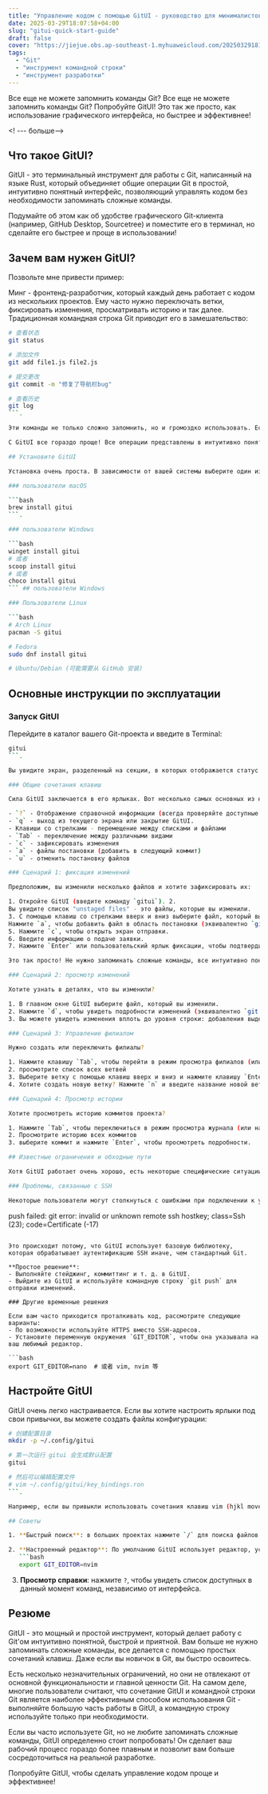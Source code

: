 ```yaml
---
title: "Управление кодом с помощью GitUI - руководство для минималистов по Git"
date: 2025-03-29T18:07:58+04:00
slug: "gitui-quick-start-guide"
draft: false
cover: "https://jiejue.obs.ap-southeast-1.myhuaweicloud.com/20250329181902877.webp"
tags:
  - "Git"
  - "инструмент командной строки"
  - "инструмент разработки"
---
```


Все еще не можете запомнить команды Git? Все еще не можете запомнить команды Git? Попробуйте GitUI! Это так же просто, как использование графического интерфейса, но быстрее и эффективнее!

<! --- больше-->

## Что такое GitUI?

GitUI - это терминальный инструмент для работы с Git, написанный на языке Rust, который объединяет общие операции Git в простой, интуитивно понятный интерфейс, позволяющий управлять кодом без необходимости запоминать сложные команды.

Подумайте об этом как об удобстве графического Git-клиента (например, GitHub Desktop, Sourcetree) и поместите его в терминал, но сделайте его быстрее и проще в использовании!

## Зачем вам нужен GitUI?

Позвольте мне привести пример:

Минг - фронтенд-разработчик, который каждый день работает с кодом из нескольких проектов. Ему часто нужно переключать ветки, фиксировать изменения, просматривать историю и так далее. Традиционная командная строка Git приводит его в замешательство:

```bash
# 查看状态
git status

# 添加文件
git add file1.js file2.js

# 提交更改
git commit -m "修复了导航栏bug"

# 查看历史
git log
```.

Эти команды не только сложно запомнить, но и громоздко использовать. Если вы хотите зафиксировать всего несколько строк кода или просмотреть детали изменения, команды становятся еще сложнее.

С GitUI все гораздо проще! Все операции представлены в интуитивно понятном интерфейсе и выполняются несколькими нажатиями клавиш.

## Установите GitUI

Установка очень проста. В зависимости от вашей системы выберите один из следующих способов:

### пользователи macOS

```bash
brew install gitui
```.

### пользователи Windows

```bash
winget install gitui
# 或者
scoop install gitui
# 或者
choco install gitui
``` ## пользователи Windows

### Пользователи Linux

```bash
# Arch Linux
pacman -S gitui

# Fedora
sudo dnf install gitui

# Ubuntu/Debian (可能需要从 GitHub 安装)
```

## Основные инструкции по эксплуатации

### Запуск GitUI

Перейдите в каталог вашего Git-проекта и введите в Terminal:

```bash
gitui
```.

Вы увидите экран, разделенный на секции, в которых отображается статус файла, информация о ветке и многое другое.

### Общие сочетания клавиш

Сила GitUI заключается в его ярлыках. Вот несколько самых основных из них:

- `?` - Отображение справочной информации (всегда проверяйте доступные команды).
- `q` - выход из текущего экрана или закрытие GitUI.
- Клавиши со стрелками - перемещение между списками и файлами
- `Tab` - переключение между различными видами
- `c` - зафиксировать изменения
- `a` - файлы постановки (добавить в следующий коммит)
- `u` - отменить постановку файлов

### Сценарий 1: фиксация изменений

Предположим, вы изменили несколько файлов и хотите зафиксировать их:

1. Откройте GitUI (введите команду `gitui`). 2.
Вы увидите список "unstaged files" - это файлы, которые вы изменили.
3. С помощью клавиш со стрелками вверх и вниз выберите файл, который вы хотите зафиксировать. 4.
Нажмите `a`, чтобы добавить файл в область постановки (эквивалентно `git add`) 5.
5. Нажмите `c`, чтобы открыть экран отправки.
6. Введите информацию о подаче заявки.
7. Нажмите `Enter` или пользовательский ярлык фиксации, чтобы подтвердить фиксацию.

Это так просто! Не нужно запоминать сложные команды, все интуитивно понятно в интерфейсе.

### Сценарий 2: просмотр изменений

Хотите узнать в деталях, что вы изменили?

1. В главном окне GitUI выберите файл, который вы изменили.
2. Нажмите `d`, чтобы увидеть подробности изменений (эквивалентно `git diff`).
3. Вы можете увидеть изменения вплоть до уровня строки: добавления выделены зеленым, а удаления - красным.

### Сценарий 3: Управление филиалом

Нужно создать или переключить филиалы?

1. Нажмите клавишу `Tab`, чтобы перейти в режим просмотра филиалов (или нажмите цифровую клавишу `3`).
2. просмотрите список всех ветвей
3. Выберите ветку с помощью клавиш вверх и вниз и нажмите клавишу `Enter`, чтобы переключиться на эту ветку.
4. Хотите создать новую ветку? Нажмите `n` и введите название новой ветки.

### Сценарий 4: Просмотр истории

Хотите просмотреть историю коммитов проекта?

1. Нажмите `Tab`, чтобы переключиться в режим просмотра журнала (или нажмите цифровую клавишу `2`).
2. Просмотрите историю всех коммитов
3. выберите коммит и нажмите `Enter`, чтобы просмотреть подробности.

## Известные ограничения и обходные пути

Хотя GitUI работает очень хорошо, есть некоторые специфические ситуации, в которых он может столкнуться с проблемами:

### Проблемы, связанные с SSH

Некоторые пользователи могут столкнуться с ошибками при подключении к удаленным репозиториям с помощью SSH:

```
push failed:
git error: invalid or unknown remote ssh hostkey; class=Ssh (23); code=Certificate (-17)
```

Это происходит потому, что GitUI использует базовую библиотеку, которая обрабатывает аутентификацию SSH иначе, чем стандартный Git.

**Простое решение**:
- Выполняйте стейджинг, коммиттинг и т. д. в GitUI.
- Выйдите из GitUI и используйте командную строку `git push` для отправки изменений.

### Другие временные решения

Если вам часто приходится проталкивать код, рассмотрите следующие варианты:
- По возможности используйте HTTPS вместо SSH-адресов.
- Установите переменную окружения `GIT_EDITOR`, чтобы она указывала на ваш любимый редактор.

```bash
export GIT_EDITOR=nano  # 或者 vim, nvim 等
```

## Настройте GitUI

GitUI очень легко настраивается. Если вы хотите настроить ярлыки под свои привычки, вы можете создать файлы конфигурации:

```bash
# 创建配置目录
mkdir -p ~/.config/gitui

# 第一次运行 gitui 会生成默认配置
gitui

# 然后可以编辑配置文件
# vim ~/.config/gitui/key_bindings.ron
```.

Например, если вы привыкли использовать сочетания клавиш vim (hjkl move), вы можете настроить конфигурацию соответствующим образом.

## Советы

1. **Быстрый поиск**: в больших проектах нажмите `/` для поиска файлов или коммитов.

2. **Настроенный редактор**: По умолчанию GitUI использует редактор, установленный в вашем окружении (например, vim). Если вы хотите изменить это, вы можете установить переменную окружения `GIT_EDITOR`:
   ```bash
   export GIT_EDITOR=nvim
   ```

3. **Просмотр справки**: нажмите `?`, чтобы увидеть список доступных в данный момент команд, независимо от интерфейса.

## Резюме

GitUI - это мощный и простой инструмент, который делает работу с Git'ом интуитивно понятной, быстрой и приятной. Вам больше не нужно запоминать сложные команды, все делается с помощью простых сочетаний клавиш. Даже если вы новичок в Git, вы быстро освоитесь.

Есть несколько незначительных ограничений, но они не отвлекают от основной функциональности и главной ценности Git. На самом деле, многие пользователи считают, что сочетание GitUI и командной строки Git является наиболее эффективным способом использования Git - выполняйте большую часть работы в GitUI, а командную строку используйте только при необходимости.

Если вы часто используете Git, но не любите запоминать сложные команды, GitUI определенно стоит попробовать! Он сделает ваш рабочий процесс гораздо более плавным и позволит вам больше сосредоточиться на реальной разработке.

Попробуйте GitUI, чтобы сделать управление кодом проще и эффективнее!
